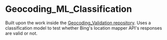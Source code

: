 # Geocoding_ML_Classification  
Built upon the work inside the [Geocoding_Validation repository](https://github.com/andrewt1018/Geocoding_Validation). Uses a classification model to test whether Bing's location mapper API's responses are valid or not.
